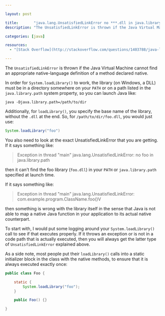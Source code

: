 ```yaml
---

layout: post

title:       "java.lang.UnsatisfiedLinkError no ***.dll in java.library.path"
description: "The UnsatisfiedLinkError is thrown if the Java Virtual Machine cannot find an appropriate native-language definition of a method declared native."

categories: [java]

resources:
  - "[Stack Overflow](http://stackoverflow.com/questions/1403788/java-lang-unsatisfiedlinkerror-no-dll-in-java-library-path)"

---
```



The `UnsatisfiedLinkError` is thrown if the Java Virtual Machine cannot find an appropriate native-language definition of a method declared native.

In order for `System.loadLibrary()` to work, the library (on Windows, a DLL) must be in a directory somewhere on your `PATH` or on a path listed in the `java.library.path` system property, so you can launch Java like:

```terminal
java -Djava.library.path=/path/to/dir
```

Additionally, for `loadLibrary()`, you specify the base name of the library, without the `.dll` at the end. So, for `/path/to/dir/foo.dll`, you would just use:

```java
System.loadLibrary("foo")
```

You also need to look at the exact UnsatisfiedLinkError that you are getting. If it says something like:

> Exception in thread "main" java.lang.UnsatisfiedLinkError: no foo in java.library.path

then it can't find the foo library (`foo.dll`) in your `PATH` or `java.library.path` specified at launch time.

If it says something like:

> Exception in thread "main" java.lang.UnsatisfiedLinkError: com.example.program.ClassName.foo()V

then something is wrong with the library itself in the sense that Java is not able to map a native Java function in your application to its actual native counterpart.

To start with, I would put some logging around your `System.loadLibrary()` call to see if that executes properly.
If it throws an exception or is not in a code path that is actually executed, then you will always get the latter type of `UnsatisfiedLinkError` explained above.

As a side note, most people put their `loadLibrary()` calls into a static initializer block in the class with the native methods, to ensure that it is always executed exactly once:

```java
public class Foo {

    static {
        System.loadLibrary("foo");
    }

    public Foo() {}

}
```
